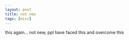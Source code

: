 ```yaml
---
layout: post
title: not new
tags: [misc]
---
```

this again... not new, ppl have faced this and overcome this